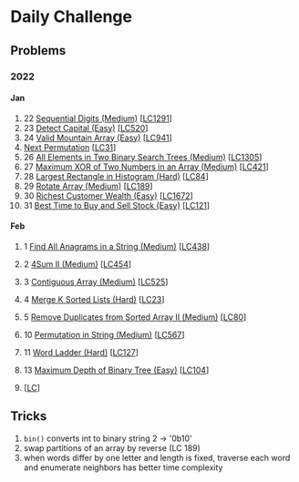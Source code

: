 # Daily Challenge

## Problems

### 2022

#### Jan

1. 22 [Sequential Digits (Medium)](Sequential-Digits-(Medium).py)
[[LC1291](https://leetcode.com/problems/sequential-digits/)]
1. 23 [Detect Capital (Easy)](Detect-Capital-(Easy).py)
[[LC520](https://leetcode.com/problems/detect-capital/)]
1. 24 [Valid Mountain Array (Easy)](Valid-Mountain-Array-(Easy).py)
[[LC941](https://leetcode.com/problems/valid-mountain-array/)]
1. [Next Permutation](Next-Permutation-(Medium).py)
[[LC31](https://leetcode.com/problems/next-permutation/)]
1. 26 [All Elements in Two Binary Search Trees (Medium)](All-Elements-in-Two-Binary-Search-Trees-(Medium).py)
[[LC1305](https://leetcode.com/problems/all-elements-in-two-binary-search-trees/)]
1. 27 [Maximum XOR of Two Numbers in an Array (Medium)]()
[[LC421](https://leetcode.com/problems/maximum-xor-of-two-numbers-in-an-array/)]
1. 28 [Largest Rectangle in Histogram (Hard)](Largest-Rectangle-in-Histogram-(Hard).py)
[[LC84](https://leetcode.com/problems/largest-rectangle-in-histogram/)]
1. 29 [Rotate Array (Medium)](Rotate-Array-(Medium).py)
[[LC189](https://leetcode.com/problems/rotate-array/)]
1. 30 [Richest Customer Wealth (Easy)](Richest-Customer-Wealth-(Easy).py)
[[LC1672](https://leetcode.com/problems/richest-customer-wealth/)]
1. 31 [Best Time to Buy and Sell Stock (Easy)](Best-Time-to-Buy-and-Sell-Stock-(Easy).py)
[[LC121](https://leetcode.com/problems/best-time-to-buy-and-sell-stock/description/)]

#### Feb

1. 1 [Find All Anagrams in a String (Medium)](Find-All-Anagrams-in-a-String-(Medium).py)
[[LC438](https://leetcode.com/problems/find-all-anagrams-in-a-string)]
1. 2 [4Sum II (Medium)](4Sum-II-(Medium).py)
[[LC454](https://leetcode.com/problems/4sum-ii/)]
1. 3 [Contiguous Array (Medium)](Contiguous-Array-(Medium).py)
[[LC525](https://leetcode.com/problems/contiguous-array/)]
1. 4 [Merge K Sorted Lists (Hard)](Merge-K-Sorted-Lists-(medium).py)
[[LC23](https://leetcode.com/problems/merge-k-sorted-lists/)]
1. 5 [Remove Duplicates from Sorted Array II (Medium)](Remove-Duplicates-from-Sorted-Array-II-(Medium).py)
[[LC80](https://leetcode.com/problems/remove-duplicates-from-sorted-array-ii/)]
1. 10 [Permutation in String (Medium)](Permutation-in-String-(Medium).py)
[[LC567](https://leetcode.com/problems/permutation-in-string/)]
1. 11 [Word Ladder (Hard)](Word-Ladder-(Hard).py)
[[LC127](https://leetcode.com/problems/word-ladder/)]
1. 13 [Maximum Depth of Binary Tree (Easy)](Maximum-Depth-of-Binary-Tree-(Easy).py)
[[LC104](https://leetcode.com/problems/maximum-depth-of-binary-tree/)]

1. []()
[[LC]()]

## Tricks

1. `bin()` converts int to binary string 2 -> '0b10'
2. swap partitions of an array by reverse (LC 189)
3. when words differ by one letter and length is fixed, traverse each word and enumerate neighbors has better time complexity
